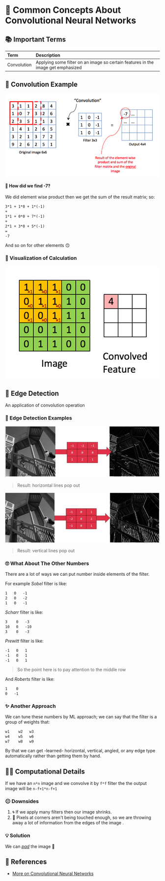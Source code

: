 # 📌 Common Concepts About Convolutional Neural Networks

## 📚 Important Terms

| Term | Description |
| :--- | :--- |
| Convolution | Applying some filter on an image so certain features in the image get emphasized |

## 🎀 Convolution Example

![](../.gitbook/assets/convolutionex.png)

#### 🤔 How did we find -7?

We did element wise product then we get the sum of the result matrix; so:

```text
3*1 + 1*0 + 1*(-1)
+
1*1 + 0*0 + 7*(-1)
+
2*1 + 3*0 + 5*(-1)
=
-7
```

And so on for other elements 🙃

### 👼 Visualization of Calculation

![](../.gitbook/assets/convcal.gif)

## 🔎 Edge Detection

An application of convolution operation

### 🔎 Edge Detection Examples

![](../.gitbook/assets/convolutionexh.JPG)

> Result: horizontal lines pop out

![](../.gitbook/assets/convolutionexv.JPG)

> Result: vertical lines pop out

### 🙄 What About The Other Numbers

There are a lot of ways we can put number inside elements of the filter.

For example _Sobel_ filter is like:

```text
1   0   -1
2   0   -2
1   0   -1
```

_Scharr_ filter is like:

```text
3    0   -3
10   0   -10
3    0   -3
```

_Prewitt_ filter is like:

```text
-1   0   1
-1   0   1
-1   0   1
```

> So the point here is to pay attention to the middle row

And _Roberts_ filter is like:

```text
1    0
0   -1
```

### ✨ Another Approach

We can tune these numbers by ML approach; we can say that the filter is a group of weights that:

```text
w1    w2   w3
w4    w5   w6
w7    w8   w9
```

By that we can get -learned- horizontal, vertical, angled, or any edge type automatically rather than getting them by hand.

## 🤸‍♀️ Computational Details

If we have an `n*n` image and we convolve it by `f*f` filter the the output image will be `n-f+1*n-f+1`

### 😐 Downsides

1. 🌀 If we apply many filters then our image shrinks.
2. 🤨 Pixels at corners aren't being touched enough, so we are throwing away a lot of information from the edges of the image .

### 💡 Solution

We can [_pad_](https://github.com/asmaamirkhan/DeepLearningNotes/tree/d20deec6ead832c6650a0d761212dfafef64b302/3-CNNConcepts/1-CommonConcepts-P2.md#padding) the image 💪

## 🧐 References

* [More on Convolutional Neural Networks](https://www.youtube.com/playlist?list=PLkDaE6sCZn6Gl29AoE31iwdVwSG-KnDzF)

